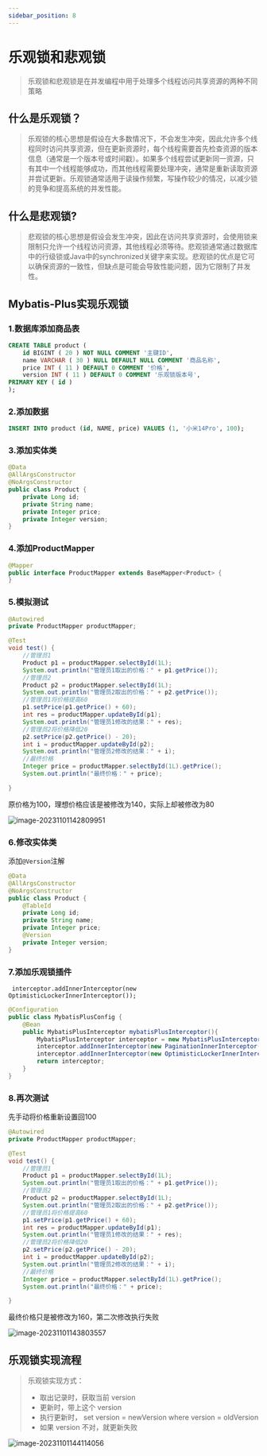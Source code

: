 ```yaml
---
sidebar_position: 8
---
```


# 乐观锁和悲观锁

> 乐观锁和悲观锁是在并发编程中用于处理多个线程访问共享资源的两种不同策略

## 什么是乐观锁？

>乐观锁的核心思想是假设在大多数情况下，不会发生冲突，因此允许多个线程同时访问共享资源，但在更新资源时，每个线程需要首先检查资源的版本信息（通常是一个版本号或时间戳）。如果多个线程尝试更新同一资源，只有其中一个线程能够成功，而其他线程需要处理冲突，通常是重新读取资源并尝试更新。乐观锁通常适用于读操作频繁，写操作较少的情况，以减少锁的竞争和提高系统的并发性能。

## 什么是悲观锁?

> 悲观锁的核心思想是假设会发生冲突，因此在访问共享资源时，会使用锁来限制只允许一个线程访问资源，其他线程必须等待。悲观锁通常通过数据库中的行级锁或Java中的synchronized关键字来实现。悲观锁的优点是它可以确保资源的一致性，但缺点是可能会导致性能问题，因为它限制了并发性。

## Mybatis-Plus实现乐观锁

### 1.数据库添加商品表

```sql
CREATE TABLE product (
	id BIGINT ( 20 ) NOT NULL COMMENT '主键ID',
	name VARCHAR ( 30 ) NULL DEFAULT NULL COMMENT '商品名称',
	price INT ( 11 ) DEFAULT 0 COMMENT '价格',
	version INT ( 11 ) DEFAULT 0 COMMENT '乐观锁版本号',
PRIMARY KEY ( id ) 
);
```

### 2.添加数据

```sql
INSERT INTO product (id, NAME, price) VALUES (1, '小米14Pro', 100);
```

### 3.添加实体类

```java
@Data
@AllArgsConstructor
@NoArgsConstructor
public class Product {
    private Long id;
    private String name;
    private Integer price;
    private Integer version;
}
```

### 4.添加ProductMapper

```java
@Mapper
public interface ProductMapper extends BaseMapper<Product> {
}
```

### 5.模拟测试

```java
@Autowired
private ProductMapper productMapper;

@Test
void test() {
    //管理员1
    Product p1 = productMapper.selectById(1L);
    System.out.println("管理员1取出的价格：" + p1.getPrice());
    //管理员2
    Product p2 = productMapper.selectById(1L);
    System.out.println("管理员2取出的价格：" + p2.getPrice());
    //管理员1将价格提高60
    p1.setPrice(p1.getPrice() + 60);
    int res = productMapper.updateById(p1);
    System.out.println("管理员1修改的结果：" + res);
    //管理员2将价格降低20
    p2.setPrice(p2.getPrice() - 20);
    int i = productMapper.updateById(p2);
    System.out.println("管理员2修改的结果：" + i);
    //最终价格
    Integer price = productMapper.selectById(1L).getPrice();
    System.out.println("最终价格：" + price);

}
```

原价格为100，理想价格应该是被修改为140，实际上却被修改为80

![image-20231101142809951](https://cdn.jsdelivr.net/gh/studio-hu/drawingBed/img/202311011428993.png)

### 6.修改实体类

添加`@Version`注解

```java
@Data
@AllArgsConstructor
@NoArgsConstructor
public class Product {
    @TableId
    private Long id;
    private String name;
    private Integer price;
    @Version
    private Integer version;
}
```

### 7.添加乐观锁插件

` interceptor.addInnerInterceptor(new OptimisticLockerInnerInterceptor());`

```java
@Configuration
public class MybatisPlusConfig {
    @Bean
    public MybatisPlusInterceptor mybatisPlusInterceptor(){
        MybatisPlusInterceptor interceptor = new MybatisPlusInterceptor();
        interceptor.addInnerInterceptor(new PaginationInnerInterceptor(DbType.MYSQL));
        interceptor.addInnerInterceptor(new OptimisticLockerInnerInterceptor());
        return interceptor;
    }
}
```

### 8.再次测试

先手动将价格重新设置回100

```java
@Autowired
private ProductMapper productMapper;

@Test
void test() {
    //管理员1
    Product p1 = productMapper.selectById(1L);
    System.out.println("管理员1取出的价格：" + p1.getPrice());
    //管理员2
    Product p2 = productMapper.selectById(1L);
    System.out.println("管理员2取出的价格：" + p2.getPrice());
    //管理员1将价格提高60
    p1.setPrice(p1.getPrice() + 60);
    int res = productMapper.updateById(p1);
    System.out.println("管理员1修改的结果：" + res);
    //管理员2将价格降低20
    p2.setPrice(p2.getPrice() - 20);
    int i = productMapper.updateById(p2);
    System.out.println("管理员2修改的结果：" + i);
    //最终价格
    Integer price = productMapper.selectById(1L).getPrice();
    System.out.println("最终价格：" + price);

}
```

最终价格只是被修改为160，第二次修改执行失败

![image-20231101143803557](https://cdn.jsdelivr.net/gh/studio-hu/drawingBed/img/202311011438586.png)

## 乐观锁实现流程

> 乐观锁实现方式：
>
> - 取出记录时，获取当前 version
> - 更新时，带上这个 version
> - 执行更新时， set version = newVersion where version = oldVersion
> - 如果 version 不对，就更新失败

![image-20231101144114056](https://cdn.jsdelivr.net/gh/studio-hu/drawingBed/img/202311011441091.png)





